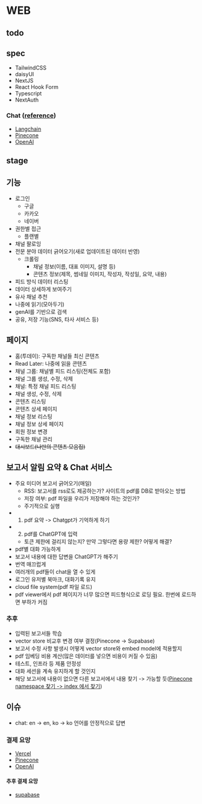 # WEB

## todo


## spec
- TailwindCSS
- daisyUI
- NextJS
- React Hook Form
- Typescript
- NextAuth

### Chat ([reference](https://github.com/mayooear/gpt4-pdf-chatbot-langchain))
- [Langchain](https://hwchase17.github.io/langchainjs/docs/overview)
- [Pinecone](https://docs.pinecone.io/docs/overview)
- [OpenAI](https://platform.openai.com/docs/api-reference/introduction)


## stage
## 기능
- 로그인
   - 구글
   - 카카오
   - 네이버
- 권한별 접근
   - 플랜별
- 채널 팔로잉
- 전문 분야 데이터 긁어오기(새로 업데이트된 데이터 반영)
   - 크롤링
      - 채널 정보(이름, 대표 이미지, 설명 등)
      - 콘텐츠 정보(제목, 썸네일 이미지, 작성자, 작성일, 요약, 내용)
- 피드 방식 데이터 리스팅
- 데이터 상세하게 보여주기
- 유사 채널 추천
- 나중에 읽기(모아두기)
- genAI를 기반으로 검색
- 공유, 저장 기능(SNS, 타사 서비스 등)

## 페이지
- 홈(투데이): 구독한 채널들 최신 콘텐츠
- Read Later: 나중에 읽을 콘텐츠
- 채널 그룹: 채널별 피드 리스팅(전체도 포함)
- 채널 그룹 생성, 수정, 삭제
- 채널: 특정 채널 피드 리스팅
- 채널 생성, 수정, 삭제
- 콘텐츠 리스팅
- 콘텐츠 상세 페이지
- 채널 정보 리스팅
- 채널 정보 상세 페이지
- 회원 정보 변경
- 구독한 채널 관리
- ~~대시보드(나만의 콘텐츠 모음집)~~


## 보고서 알림 요약 & Chat 서비스
- 주요 미디어 보고서 긁어오기(매일)
   - RSS: 보고서를 rss로도 제공하는가? 사이트의 pdf를 DB로 받아오는 방법
   - 저장 여부: pdf 파일을 우리가 저장해야 하는 것인가?
   - 주기적으로 실행
- 1. pdf 요약 -> Chatgpt가 기억하게 하기
- 2. pdf를 ChatGPT에 입력
   - 토큰 제한에 걸리지 않는지? 만약 그렇다면 용량 제한? 어떻게 해결?
- pdf별 대화 가능하게
- 보고서 내용에 대한 답변을 ChatGPT가 해주기
- 번역 매끄럽게
- 여러개의 pdf들이 chat을 열 수 있게
- 로그인 유저별 북마크, 대화기록 유지
- cloud file system(pdf 파일 로드)
- pdf viewer에서 pdf 페이지가 너무 많으면 피드형식으로 로딩 필요. 한번에 로드하면 부하가 커짐

### 추후 
- 입력된 보고서들 학습
- vector store 비교후 변경 여부 결정(Pinecone -> Supabase)
- 보고서 수정 사항 발생시 어떻게 vector store와 embed model에 적용할지
- pdf 임베딩 비용 계산(많은 데이터를 넣으면 비용이 커질 수 있음)
- 테스트, 인프라 등 제품 안정성
- 대화 세션을 계속 유지하게 할 것인지
- 해당 보고서에 내용이 없으면 다른 보고서에서 내용 찾기 -> 가능할 듯([Pinecone namespace 찾기 -> index 에서 찾기](https://docs.pinecone.io/docs/namespaces))

## 이슈
- chat: en -> en, ko -> ko 언어를 안정적으로 답변

### 결제 요망
- [Vercel](https://vercel.com/pricing)
- [Pinecone](https://www.pinecone.io/pricing/)
- [OpenAI](https://platform.openai.com/account/billing/overview)
#### 추후 결제 요망
- [supabase](https://supabase.com/pricing)